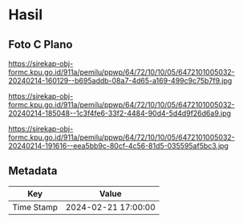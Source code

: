 # Hasil

## Foto C Plano

https://sirekap-obj-formc.kpu.go.id/911a/pemilu/ppwp/64/72/10/10/05/6472101005032-20240214-160129--b695addb-08a7-4d65-a169-499c9c75b7f9.jpg

https://sirekap-obj-formc.kpu.go.id/911a/pemilu/ppwp/64/72/10/10/05/6472101005032-20240214-185048--1c3f4fe6-33f2-4484-90d4-5d4d9f26d6a9.jpg

https://sirekap-obj-formc.kpu.go.id/911a/pemilu/ppwp/64/72/10/10/05/6472101005032-20240214-191616--eea5bb9c-80cf-4c56-81d5-035595af5bc3.jpg


## Metadata

| Key        | Value               |
| ---------- | ------------------- |
| Time Stamp | 2024-02-21 17:00:00 |




